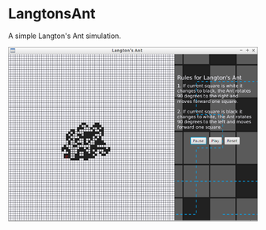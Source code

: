 # LangtonsAnt
A simple Langton's Ant simulation.


![Image Alt](https://github.com/qualitydixon/LangtonsAnt/blob/master/Langtons_Ant_Screen1.png)
